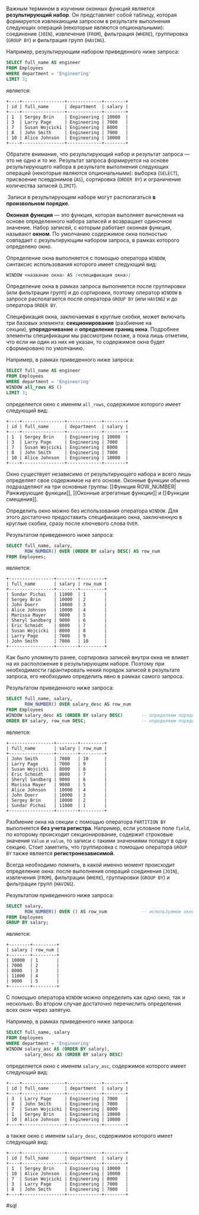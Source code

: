 Важным термином в изучении оконных функций является **результирующий набор**. Он представляет собой таблицу, которая формируется извлекающим запросом в результате выполнения следующих операций (некоторые являются опциональными): соединение (`JOIN`), извлечение (`FROM`), фильтрация (`WHERE`), группировка (`GROUP BY`) и фильтрация групп (`HAVING`).

Например, результирующим набором приведенного ниже запроса:

```sql
SELECT full_name AS engineer
FROM Employees
WHERE department = 'Engineering'
LIMIT 3;
```

является:

```no-highlight
+----+----------------+-------------+--------+
| id | full_name      | department  | salary |
+----+----------------+-------------+--------+
| 1  | Sergey Brin    | Engineering | 10000  |
| 3  | Larry Page     | Engineering | 7000   |
| 7  | Susan Wojcicki | Engineering | 8000   |
| 8  | John Smith     | Engineering | 7000   |
| 10 | Alice Johnson  | Engineering | 10000  |
+----+----------------+-------------+--------+
```

Обратите внимание, что результирующий набор и результат запроса — это не одно и то же. Результат запроса формируется на основе результирующего набора в результате выполнения следующих операций (некоторые являются опциональными): выборка (`SELECT`), присвоение псевдонимов (`AS`), сортировка (`ORDER BY`) и ограничение количества записей (`LIMIT`).

 Записи в результирующем наборе могут располагаться **в** **произвольном порядке**.



**Оконная функция** — это функция, которая выполняет вычисления на основе определенного набора записей и возвращает одиночное значение. Набор записей, с которым работает оконная функция, называют **окном**. По умолчанию содержимое окна полностью совпадает с результирующим набором запроса, в рамках которого определено окно.

Определение окна выполняется с помощью оператора `WINDOW`, синтаксис использования которого имеет следующий вид:

```css
WINDOW <название окна> AS (<спецификация окна>)
```

Определение окна в рамках запроса выполняется после группировки (или фильтрации групп) и до сортировки, поэтому оператор `WINDOW` в запросе располагается после оператора `GROUP BY` (или `HAVING`) и до оператора `ORDER BY`.

Спецификация окна, заключаемая в круглые скобки, может включать три базовых элемента: **секционирование** (разбиение на секции), **упорядочивание** и **определение границ окна**. Подробнее элементы спецификации мы рассмотрим позже, а пока лишь отметим, что если ни один из них не указан, то содержимое окна будет сформировано по умолчанию.

Например, в рамках приведенного ниже запроса:

```sql
SELECT full_name AS engineer
FROM Employees
WHERE department = 'Engineering'
WINDOW all_rows AS ()
LIMIT 3;
```

определяется окно с именем `all_rows`, содержимое которого имеет следующий вид:

```no-highlight
+----+----------------+-------------+--------+
| id | full_name      | department  | salary |
+----+----------------+-------------+--------+
| 1  | Sergey Brin    | Engineering | 10000  |
| 3  | Larry Page     | Engineering | 7000   |
| 7  | Susan Wojcicki | Engineering | 8000   |
| 8  | John Smith     | Engineering | 7000   |
| 10 | Alice Johnson  | Engineering | 10000  |
+----+----------------+-------------+--------+
```

Окно существует независимо от результирующего набора и всего лишь определяет свое содержимое на его основе.
Оконные функции обычно подразделяют на три основные группы: [[Функция ROW_NUMBER|Ранжирующие функции]], [[Оконные агрегатные функции]] и [[Функции смещения]].

Определить окно можно без использования оператора `WINDOW`. Для этого достаточно предоставить спецификацию окна, заключенную в круглые скобки, сразу после ключевого слова `OVER`.

Результатом приведенного ниже запроса:

```sql
SELECT full_name, salary,
       ROW_NUMBER() OVER (ORDER BY salary DESC) AS row_num
FROM Employees;
```

является:

```no-highlight
+-----------------+--------+---------+
| full_name       | salary | row_num |
+-----------------+--------+---------+
| Sundar Pichai   | 11000  | 1       |
| Sergey Brin     | 10000  | 2       |
| John Doerr      | 10000  | 3       |
| Alice Johnson   | 10000  | 4       |
| Marissa Mayer   | 9000   | 5       |
| Sheryl Sandberg | 9000   | 6       |
| Eric Schmidt    | 8000   | 7       |
| Susan Wojcicki  | 8000   | 8       |
| Larry Page      | 7000   | 9       |
| John Smith      | 7000   | 10      |
+-----------------+--------+---------+
```
Как было упомянуто ранее, сортировка записей внутри окна не влияет на их расположение в результирующем наборе. Поэтому при необходимости гарантировать некий порядок записей в результате запроса, его необходимо определить явно в рамках самого запроса.

Результатом приведенного ниже запроса:

```sql
SELECT full_name, salary,
       ROW_NUMBER() OVER salary_desc AS row_num 
FROM Employees
WINDOW salary_desc AS (ORDER BY salary DESC)       -- определяем порядок записей в окне
ORDER BY salary, row_num DESC;                     -- определяем порядок записей в результате запроса
```

является:

```no-highlight
+-----------------+--------+---------+
| full_name       | salary | row_num |
+-----------------+--------+---------+
| John Smith      | 7000   | 10      |
| Larry Page      | 7000   | 9       |
| Susan Wojcicki  | 8000   | 8       |
| Eric Schmidt    | 8000   | 7       |
| Sheryl Sandberg | 9000   | 6       |
| Marissa Mayer   | 9000   | 5       |
| Alice Johnson   | 10000  | 4       |
| John Doerr      | 10000  | 3       |
| Sergey Brin     | 10000  | 2       |
| Sundar Pichai   | 11000  | 1       |
+-----------------+--------+---------+
```
Разбиение окна на секции с помощью оператора `PARTITION BY` выполняется **без учета регистра**. Например, если условное поле `field`, по которому происходит секционирование, содержит строковые значения `Value` и `value`, то записи с такими значениями попадут в одну секцию. Стоит заметить, что группировка с помощью оператора `GROUP BY` также является **регистронезависимой**.

Всегда необходимо помнить, в какой именно момент происходит определение окна: после выполнения операций соединения (`JOIN`), извлечения (`FROM`), фильтрации (`WHERE`), группировки (`GROUP BY`) и фильтрации групп (`HAVING`).

Результатом приведенного ниже запроса:

```sql
SELECT salary,
       ROW_NUMBER() OVER () AS row_num             -- используемое окно определяется после выполнения группировки
FROM Employees
GROUP BY salary;
```

является:

```no-highlight
+--------+---------+
| salary | row_num |
+--------+---------+
| 10000  | 1       |
| 7000   | 2       |
| 8000   | 3       |
| 11000  | 4       |
| 9000   | 5       |
+--------+---------+
```

С помощью оператора `WINDOW` можно определить как одно окно, так и несколько. Во втором случае достаточно перечислить определения всех окон через запятую.

Например, в рамках приведенного ниже запроса:

```sql
SELECT full_name, salary
FROM Employees
WHERE department = 'Engineering'
WINDOW salary_asc AS (ORDER BY salary),
       salary_desc AS (ORDER BY salary DESC)
```

определяется окно с именем `salary_asc`, содержимое которого имеет следующий вид:

```no-highlight
+----+----------------+-------------+--------+
| id | full_name      | department  | salary |
+----+----------------+-------------+--------+
| 3  | Larry Page     | Engineering | 7000   |
| 8  | John Smith     | Engineering | 7000   |
| 7  | Susan Wojcicki | Engineering | 8000   |
| 1  | Sergey Brin    | Engineering | 10000  |
| 10 | Alice Johnson  | Engineering | 10000  |
+----+----------------+-------------+--------+
```

а также окно с именем `salary_desc`, содержимое которого имеет следующий вид:

```no-highlight
+----+----------------+-------------+--------+
| id | full_name      | department  | salary |
+----+----------------+-------------+--------+
| 1  | Sergey Brin    | Engineering | 10000  |
| 10 | Alice Johnson  | Engineering | 10000  |
| 7  | Susan Wojcicki | Engineering | 8000   |
| 3  | Larry Page     | Engineering | 7000   |
| 8  | John Smith     | Engineering | 7000   |
+----+----------------+-------------+--------+
```
#sql 